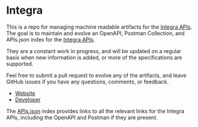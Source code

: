 # Integra This is a repo for managing machine readable artifacts for the [Integra  APIs](http://integraledger.com). The goal is to maintain and evolve an OpenAPI, Postman Collection, and APIs.json index for the [Integra  APIs](http://integraledger.com).They are a constant work in progress, and will be updated on a regular basis when new information is added, or more of the specifications are supported.Feel free to submit a pull request to evolve any of the artifacts, and leave GitHub issues if you have any questions, comments, or feedback.- [Website](http://integraledger.com)- [Developer](http://integraledger.com)The [APIs.json](https://github.com/api-evangelist/integra-/blob/master/apis.json) index provides links to all the relevant links for the Integra  APIs, including the OpenAPI and Postman if they are present.